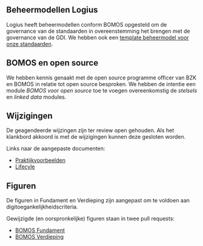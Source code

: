 ## Beheermodellen Logius

Logius heeft beheermodellen conform BOMOS opgesteld om de governance van de standaarden in overeenstemming het brengen met de governance van de GDI. We hebben ook een [template beheermodel voor onze standaarden](https://github.com/Logius-standaarden/Logius-Beheermodel).

## BOMOS en open source

We hebben kennis genaakt met de open source programme officer van BZK en BOMOS in relatie tot open source besproken. We hebben de intentie een module *BOMOS voor open source* toe te voegen overeenkomstig de *stelsels* en *linked data* modules. 

## Wijzigingen

De geagendeerde wijzingen zijn ter review open gehouden. Als het klankbord akkoord is met de wijzigingen kunnen deze gesloten worden.

Links naar de aangepaste documenten:
- [Praktijkvoorbeelden](https://github.com/Logius-standaarden/BOMOS-Verdieping/pull/14/files?short_path=525b143#diff-525b143ec390b36359aaa5f519fc8d9665572f3abcac34e68af8ac41035077a7)
- [Lifecyle](https://github.com/Logius-standaarden/BOMOS-Verdieping/pull/23/files?short_path=75b97fe#diff-75b97fe2be1953715b6c674a83eb404a8956a938e6855c23ad5cc5d0f1ad3ac9)

## Figuren

De figuren in Fundament en Verdieping zijn aangepast om te voldoen aan digitoegankelijkheidscriteria.

Gewijzigde (en oorspronkelijke) figuren staan in twee pull requests:
- [BOMOS Fundament](https://github.com/Logius-standaarden/BOMOS-Fundament/pull/20/files?short_path=e700cdb#diff-e700cdbc4e64f7c32e5d1acf1bc24dc97f63f72a9c127cc5ea642b5daa119ef3)
- [BOMOS Verdieping](https://github.com/Logius-standaarden/BOMOS-Verdieping/pull/20/files?short_path=75b97fe#diff-75b97fe2be1953715b6c674a83eb404a8956a938e6855c23ad5cc5d0f1ad3ac9)
